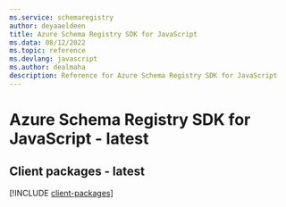 ```yaml
---
ms.service: schemaregistry
author: deyaaeldeen
title: Azure Schema Registry SDK for JavaScript
ms.data: 08/12/2022
ms.topic: reference
ms.devlang: javascript
ms.author: dealmaha
description: Reference for Azure Schema Registry SDK for JavaScript
---
```

# Azure Schema Registry SDK for JavaScript - latest

## Client packages - latest
[!INCLUDE [client-packages](schema-registry-client-index.md)]